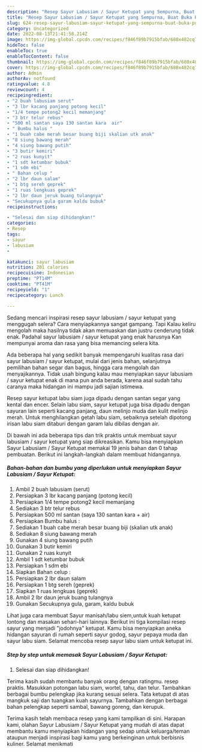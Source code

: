 ```yaml
---
description: "Resep Sayur Labusiam / Sayur Ketupat yang Sempurna, Buat Buka Puasa}"
title: "Resep Sayur Labusiam / Sayur Ketupat yang Sempurna, Buat Buka Puasa}"
slug: 624-resep-sayur-labusiam-sayur-ketupat-yang-sempurna-buat-buka-puasa
category: Uncategorized
date: 2022-08-13T21:41:58.214Z
image: https://img-global.cpcdn.com/recipes/f846f89b7915bfab/680x482cq70/sayur-labusiam-sayur-ketupat-foto-resep-utama.jpg
hideToc: false
enableToc: true
enableTocContent: false
thumbnail: https://img-global.cpcdn.com/recipes/f846f89b7915bfab/680x482cq70/sayur-labusiam-sayur-ketupat-foto-resep-utama.jpg
cover: https://img-global.cpcdn.com/recipes/f846f89b7915bfab/680x482cq70/sayur-labusiam-sayur-ketupat-foto-resep-utama.jpg
author: Admin
authorAv: notfound
ratingvalue: 4.8
reviewcount: 4
recipeingredient:
- "2 buah labusiam serut"
- "3 lbr kacang panjang potong kecil"
- "1/4 tempe potong2 kecil memanjang"
- "3 btr telur rebus"
- "500 ml santan saya 130 santan kara  air"
- " Bumbu halus "
- "1 buah cabe merah besar buang biji skalian utk anak"
- "8 siung bawang merah"
- "4 siung bawang putih"
- "3 butir kemiri"
- "2 ruas kunyit"
- "1 sdt ketumbar bubuk"
- "1 sdm ebi"
- " Bahan celup "
- "2 lbr daun salam"
- "1 btg sereh geprek"
- "1 ruas lengkuas geprek"
- "2 lbr daun jeruk buang tulangnya"
- "Secukupnya gula garam kaldu bubuk"
recipeinstructions:

- "Selesai dan siap dihidangkan!"
categories:
- Resep
tags:
- sayur
- labusiam
- 

katakunci: sayur labusiam  
nutrition: 201 calories
recipecuisine: Indonesian
preptime: "PT14M"
cooktime: "PT41M"
recipeyield: "1"
recipecategory: Lunch

---
```



Sedang mencari inspirasi resep sayur labusiam / sayur ketupat yang menggugah selera? Cara menyiapkannya sangat gampang. Tapi Kalau keliru mengolah maka hasilnya tidak akan memuaskan dan justru cenderung tidak enak. Padahal sayur labusiam / sayur ketupat yang enak harusnya Kan mempunyai aroma dan rasa yang bisa memancing selera kita.


Ada beberapa hal yang sedikit banyak mempengaruhi kualitas rasa dari sayur labusiam / sayur ketupat, mulai dari jenis bahan, selanjutnya pemilihan bahan segar dan bagus, hingga cara mengolah dan menyajikannya. Tidak usah bingung kalau mau menyiapkan sayur labusiam / sayur ketupat enak di mana pun anda berada, karena asal sudah tahu caranya maka hidangan ini mampu jadi sajian istimewa.

Resep sayur ketupat labu siam juga dipadu dengan santan segar yang kental dan encer. Selain labu siam, sayur ketupat juga bisa dipadu dengan sayuran lain seperti kacang panjang, daun melinjo muda dan kulit melinjo merah. Untuk menghilangkan getah labu siam, sebaiknya setelah dipotong irisan labu siam ditaburi dengan garam lalu dibilas dengan air.


Di bawah ini ada beberapa tips dan trik praktis untuk membuat sayur labusiam / sayur ketupat yang siap dikreasikan. Kamu bisa menyiapkan Sayur Labusiam / Sayur Ketupat memakai 19 jenis bahan dan 0 tahap pembuatan. Berikut ini langkah-langkah dalam membuat hidangannya.

<!--inarticleads1-->

##### Bahan-bahan dan bumbu yang diperlukan untuk menyiapkan Sayur Labusiam / Sayur Ketupat:

1. Ambil 2 buah labusiam (serut)
1. Persiapkan 3 lbr kacang panjang (potong kecil)
1. Persiapkan 1/4 tempe potong2 kecil memanjang
1. Sediakan 3 btr telur rebus
1. Persiapkan 500 ml santan (saya 130 santan kara + air)
1. Persiapkan  Bumbu halus :
1. Sediakan 1 buah cabe merah besar buang biji (skalian utk anak)
1. Sediakan 8 siung bawang merah
1. Gunakan 4 siung bawang putih
1. Gunakan 3 butir kemiri
1. Gunakan 2 ruas kunyit
1. Ambil 1 sdt ketumbar bubuk
1. Persiapkan 1 sdm ebi
1. Siapkan  Bahan celup :
1. Persiapkan 2 lbr daun salam
1. Persiapkan 1 btg sereh (geprek)
1. Siapkan 1 ruas lengkuas (geprek)
1. Ambil 2 lbr daun jeruk buang tulangnya
1. Gunakan Secukupnya gula, garam, kaldu bubuk


Lihat juga cara membuat Sayur manisah/labu siem,untuk kuah ketupat lontong dan masakan sehari-hari lainnya. Berikut ini tiga kompilasi resep sayur yang menjadi &#34;jodohnya&#34; ketupat. Kamu bisa menyiapkan aneka hidangan sayuran di rumah seperti sayur godog, sayur pepaya muda dan sayur labu siam. Selamat mencoba resep sayur labu siam untuk ketupat ini. 

<!--inarticleads2-->

##### Step by step untuk memasak Sayur Labusiam / Sayur Ketupat:


1. Selesai dan siap dihidangkan!

Terima kasih sudah membantu banyak orang dengan ratingmu. resep praktis. Masukkan potongan labu siam, wortel, tahu, dan telur. Tambahkan berbagai bumbu pelengkap jika kurang sesuai selera. Tata ketupat di atas mangkuk saji dan tuangkan kuah sayurnya. Tambahkan dengan berbagai bahan pelengkap seperti sambal, bawang goreng, dan kerupuk. 

Terima kasih telah membaca resep yang kami tampilkan di sini. Harapan kami, olahan Sayur Labusiam / Sayur Ketupat yang mudah di atas dapat membantu kamu menyiapkan hidangan yang sedap untuk keluarga/teman ataupun menjadi inspirasi bagi kamu yang berkeinginan untuk berbisnis kuliner. Selamat menikmati

